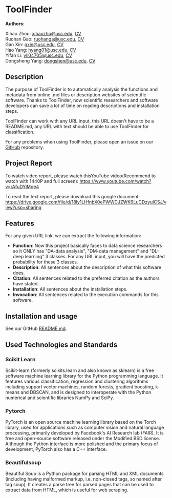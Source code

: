 # ToolFinder

<b>Authors</b>:

Xihao Zhou: xihaozho@usc.edu, [CV](https://drive.google.com/file/d/1yEpapHdKz51QFCS7keB8RNbyjCUqYrxw/view)  
Ruohan Gao: ruohanga@usc.edu, [CV](https://drive.google.com/file/d/1ED3TDFpMZiveP1AULPJFEyZnrXP03x0l/view)  
Gan Xin: gxin@usc.edu, [CV](https://drive.google.com/file/d/18wP5TXjkcd-wG8QZAHv4ryXjECM4f_Fd/view)  
Hao Yang: hyang01@usc.edu, [CV](https://drive.google.com/file/d/1xEe-r8aZ-ZbUzmCEh_GU6n3RTWaZTSlX/view)  
Yifan Li: yli04705@usc.edu, [CV](https://drive.google.com/file/d/1GWmU-6UdR4Eowt9dZ0PV4nmUjKzM4hXh/view)  
Dongsheng Yang: dongshen@usc.edu, [CV](https://drive.google.com/file/d/1GklAEbLkHt-TFZnA_3y7p3dS2MJqTZUg/view)

## Description
The purpose of ToolFinder is to automatically analysis the functions and metadata from online .md files or description websites of scientific software. Thanks to ToolFinder, now scientific researchers and software developers can save a lot of time on reading descriptions and installation steps.

ToolFinder can work with any URL input, this URL doesn't have to be a README.md, any URL with text should be able to use ToolFinder for classification.

For any problems when using ToolFinder, please open an issue on our [GitHub](https://github.com/alvinzhou66/ToolFinder/issues) repository.

## Project Report
To watch video report, please watch thisYouTube video(Recommend to watch with 1440P and full screen): https://www.youtube.com/watch?v=rAfuDYiMqe4 

To read the text report, please download this google document: https://drive.google.com/file/d/18ly1LHfnbX0ePWWCJZWK9LuCDzyuICSJ/view?usp=sharing 

## Features
For any given URL link, we can extract the following information:
- <b>Function</b>: Now this project basically faces to data science researchers so it ONLY has "DA-data analysis", "DM-data management" and "DL-deep learning" 3 classes. For any URL input, you will have the predicted probability for these 3 classes.
- <b>Description</b>: All sentences about the description of what this software does.
- <b>Citation</b>: All sentences related to the preferred citation as the authors have stated.
- <b>Installation</b>: All sentences about the installation steps.
- <b>Invocation</b>: All sentences related to the execution commands for this software.

## Installation and usage
See our GitHub [README.md](https://github.com/alvinzhou66/ToolFinder/blob/main/README.md).

## Used Technologies and Standards
### Scikit Learn
Scikit-learn (formerly scikits.learn and also known as sklearn) is a free software machine learning library for the Python programming language. It features various classification, regression and clustering algorithms including support vector machines, random forests, gradient boosting, k-means and DBSCAN, and is designed to interoperate with the Python numerical and scientific libraries NumPy and SciPy.
### Pytorch
PyTorch is an open source machine learning library based on the Torch library, used for applications such as computer vision and natural language processing, primarily developed by Facebook's AI Research lab (FAIR). It is free and open-source software released under the Modified BSD license. Although the Python interface is more polished and the primary focus of development, PyTorch also has a C++ interface.
### Beautifulsoup
Beautiful Soup is a Python package for parsing HTML and XML documents (including having malformed markup, i.e. non-closed tags, so named after tag soup). It creates a parse tree for parsed pages that can be used to extract data from HTML, which is useful for web scraping.
